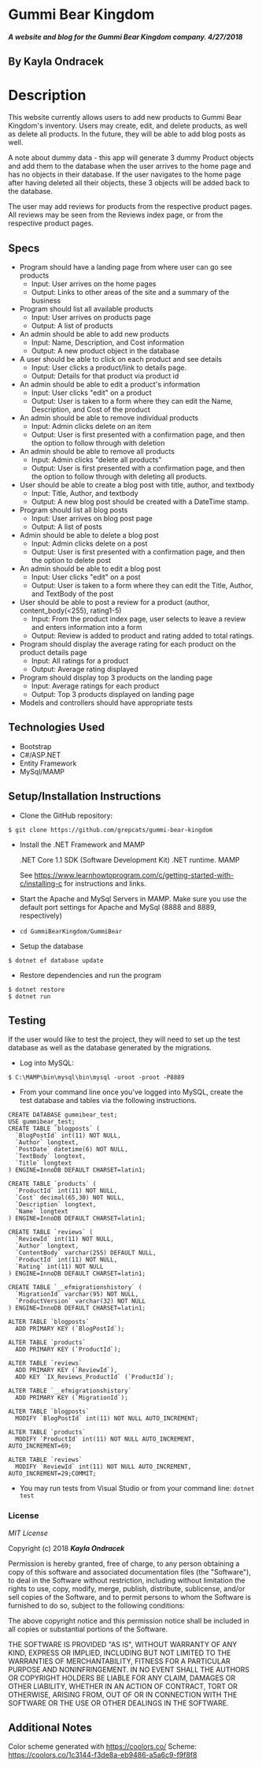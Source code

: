﻿# Gummi Bear Kingdom

##### A website and blog for the Gummi Bear Kingdom company. 4/27/2018

## By Kayla Ondracek

# Description
This website currently allows users to add new products to Gummi Bear Kingdom's inventory. Users may create, edit, and delete products, as well as delete all products. In the future, they will be able to add blog posts as well.

A note about dummy data - this app will generate 3 dummy Product objects and add them to the database when the user arrives to the home page and has no objects in their database. If the user navigates to the home page after having deleted all their objects, these 3 objects will be added back to the database.

The user may add reviews for products from the respective product pages. All reviews may be seen from the Reviews index page, or from the respective product pages.

## Specs
* Program should have a landing page from where user can go see products
	* Input: User arrives on the home pages
	* Output: Links to other areas of the site and a summary of the business
* Program should list all available products
	* Input: User arrives on products page
	* Output: A list of products
* An admin should be able to add new products
	* Input: Name, Description, and Cost information
	* Output: A new product object in the database
* A user should be able to click on each product and see details
	* Input: User clicks a product/link to details page.
	* Output: Details for that product via product id
* An admin should be able to edit a product's information
	* Input: User clicks "edit" on a product
	* Output: User is taken to a form where they can edit the Name, Description, and Cost of the product
* An admin should be able to remove individual products
	* Input: Admin clicks delete on an item
	* Output: User is first presented with a confirmation page, and then the option to follow through with deletion
* An admin should be able to remove all products
	* Input: Admin clicks "delete all products"
	* Output: User is first presented with a confirmation page, and then the option to follow through with deleting all products.
* User should be able to create a blog post with title, author, and textbody
	* Input: Title, Author, and textbody
	* Output: A new blog post should be created with a DateTime stamp.
* Program should list all blog posts
	* Input: User arrives on blog post page
	* Output: A list of posts
* Admin should be able to delete a blog post
	* Input: Admin clicks delete on a post
	* Output: User is first presented with a confirmation page, and then the option to delete post
* An admin should be able to edit a blog post
	* Input: User clicks "edit" on a post
	* Output: User is taken to a form where they can edit the Title, Author, and TextBody of the post
* User should be able to post a review for a product (author, content_body(<255), rating1-5)
	* Input: From the product index page, user selects to leave a review and enters information into a form
	* Output: Review is added to product and rating added to total ratings.
* Program should display the average rating for each product on the product details page
	* Input: All ratings for a product
	* Output: Average rating displayed
* Program should display top 3 products on the landing page
	* Input: Average ratings for each product
	* Output: Top 3 products displayed on landing page
* Models and controllers should have appropriate tests

## Technologies Used
* Bootstrap
* C#/ASP.NET
* Entity Framework
* MySql/MAMP

## Setup/Installation Instructions
  * Clone the GitHub repository:
  ```
  $ git clone https://github.com/grepcats/gummi-bear-kingdom
  ```

  * Install the .NET Framework and MAMP

    .NET Core 1.1 SDK (Software Development Kit)
    .NET runtime.
    MAMP

    See https://www.learnhowtoprogram.com/c/getting-started-with-c/installing-c for instructions and links.

* Start the Apache and MySql Servers in MAMP. Make sure you use the default port settings for Apache and MySql (8888 and 8889, respectively)

* `cd GummiBearKingdom/GummiBear`

*  Setup the database

  ```
  $ dotnet ef database update
  ```
*  Restore dependencies and run the program
  ```
  $ dotnet restore
  $ dotnet run
  ```

## Testing
If the user would like to test the project, they will need to set up the test database as well as the database generated by the migrations.
* Log into MySQL:
```
$ C:\MAMP\bin\mysql\bin\mysql -uroot -proot -P8889
```
* From your command line once you've logged into MySQL, create the test database and tables via the following instructions.

```
CREATE DATABASE gummibear_test;
USE gummibear_test;
CREATE TABLE `blogposts` (
  `BlogPostId` int(11) NOT NULL,
  `Author` longtext,
  `PostDate` datetime(6) NOT NULL,
  `TextBody` longtext,
  `Title` longtext
) ENGINE=InnoDB DEFAULT CHARSET=latin1;

CREATE TABLE `products` (
  `ProductId` int(11) NOT NULL,
  `Cost` decimal(65,30) NOT NULL,
  `Description` longtext,
  `Name` longtext
) ENGINE=InnoDB DEFAULT CHARSET=latin1;

CREATE TABLE `reviews` (
  `ReviewId` int(11) NOT NULL,
  `Author` longtext,
  `ContentBody` varchar(255) DEFAULT NULL,
  `ProductId` int(11) NOT NULL,
  `Rating` int(11) NOT NULL
) ENGINE=InnoDB DEFAULT CHARSET=latin1;

CREATE TABLE `__efmigrationshistory` (
  `MigrationId` varchar(95) NOT NULL,
  `ProductVersion` varchar(32) NOT NULL
) ENGINE=InnoDB DEFAULT CHARSET=latin1;

ALTER TABLE `blogposts`
  ADD PRIMARY KEY (`BlogPostId`);

ALTER TABLE `products`
  ADD PRIMARY KEY (`ProductId`);

ALTER TABLE `reviews`
  ADD PRIMARY KEY (`ReviewId`),
  ADD KEY `IX_Reviews_ProductId` (`ProductId`);

ALTER TABLE `__efmigrationshistory`
  ADD PRIMARY KEY (`MigrationId`);

ALTER TABLE `blogposts`
  MODIFY `BlogPostId` int(11) NOT NULL AUTO_INCREMENT;

ALTER TABLE `products`
  MODIFY `ProductId` int(11) NOT NULL AUTO_INCREMENT, AUTO_INCREMENT=69;

ALTER TABLE `reviews`
  MODIFY `ReviewId` int(11) NOT NULL AUTO_INCREMENT, AUTO_INCREMENT=29;COMMIT;
```

* You may run tests from Visual Studio or from your command line:
`dotnet test`

### License

*MIT License*

Copyright (c) 2018 **_Kayla Ondracek_**

Permission is hereby granted, free of charge, to any person obtaining a copy
of this software and associated documentation files (the "Software"), to deal
in the Software without restriction, including without limitation the rights
to use, copy, modify, merge, publish, distribute, sublicense, and/or sell
copies of the Software, and to permit persons to whom the Software is
furnished to do so, subject to the following conditions:

The above copyright notice and this permission notice shall be included in all
copies or substantial portions of the Software.

THE SOFTWARE IS PROVIDED "AS IS", WITHOUT WARRANTY OF ANY KIND, EXPRESS OR
IMPLIED, INCLUDING BUT NOT LIMITED TO THE WARRANTIES OF MERCHANTABILITY,
FITNESS FOR A PARTICULAR PURPOSE AND NONINFRINGEMENT. IN NO EVENT SHALL THE
AUTHORS OR COPYRIGHT HOLDERS BE LIABLE FOR ANY CLAIM, DAMAGES OR OTHER
LIABILITY, WHETHER IN AN ACTION OF CONTRACT, TORT OR OTHERWISE, ARISING FROM,
OUT OF OR IN CONNECTION WITH THE SOFTWARE OR THE USE OR OTHER DEALINGS IN THE
SOFTWARE.

## Additional Notes
Color scheme generated with https://coolors.co/
Scheme: https://coolors.co/1c3144-f3de8a-eb9486-a5a6c9-f9f8f8
